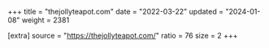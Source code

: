 +++
title = "thejollyteapot.com"
date = "2022-03-22"
updated = "2024-01-08"
weight = 2381

[extra]
source = "https://thejollyteapot.com/"
ratio = 76
size = 2
+++

